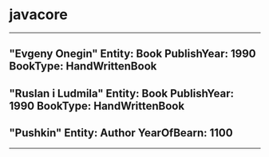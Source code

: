 # javacore
-----------
"Evgeny Onegin"
Entity: Book
PublishYear: 1990
BookType: HandWrittenBook
-----------
"Ruslan i Ludmila"
Entity: Book
PublishYear: 1990
BookType: HandWrittenBook
-----------
"Pushkin"
Entity: Author
YearOfBearn: 1100
-----------
-----------
